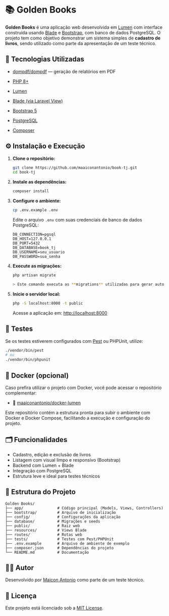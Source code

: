 # 📚 Golden Books

**Golden Books** é uma aplicação web desenvolvida em [Lumen](https://lumen.laravel.com/) com interface construída usando [Blade](https://laravel.com/docs/11.x/blade) e [Bootstrap](https://getbootstrap.com/), com banco de dados PostgreSQL. O projeto tem como objetivo demonstrar um sistema simples de **cadastro de livros**, sendo utilizado como parte da apresentação de um teste técnico.

## 🚀 Tecnologias Utilizadas

- [dompdf/dompdf](https://github.com/dompdf/dompdf) — geração de relatórios em PDF

- [PHP 8+](https://www.php.net/)
- [Lumen](https://lumen.laravel.com/)
- [Blade (via Laravel View)](https://laravel.com/docs/11.x/blade)
- [Bootstrap 5](https://getbootstrap.com/)
- [PostgreSQL](https://www.postgresql.org/)
- [Composer](https://getcomposer.org/)

## ⚙️ Instalação e Execução

1. **Clone o repositório:**

   ```bash
   git clone https://github.com/maaiconantonio/book-tj.git
   cd book-tj
   ```

2. **Instale as dependências:**

   ```bash
   composer install
   ```

3. **Configure o ambiente:**

   ```bash
   cp .env.example .env
   ```

   Edite o arquivo `.env` com suas credenciais de banco de dados PostgreSQL:

   ```
   DB_CONNECTION=pgsql
   DB_HOST=127.0.0.1
   DB_PORT=5432
   DB_DATABASE=book_tj
   DB_USERNAME=seu_usuario
   DB_PASSWORD=sua_senha
   ```

4. **Execute as migrações:**

   ```bash
   php artisan migrate
   
   > Este comando executa as **migrations** utilizadas para gerar automaticamente as tabelas e as views necessárias no banco de dados PostgreSQL.
   ```

5. **Inicie o servidor local:**

   ```bash
   php -S localhost:8000 -t public
   ```

   Acesse a aplicação em: [http://localhost:8000](http://localhost:8000)

## 🧪 Testes

Se os testes estiverem configurados com [Pest](https://pestphp.com/) ou PHPUnit, utilize:

```bash
./vendor/bin/pest
# ou
./vendor/bin/phpunit
```

## 🐳 Docker (opcional)

Caso prefira utilizar o projeto com Docker, você pode acessar o repositório complementar:

- 🔗 [maaiconantonio/docker-lumen](https://github.com/maaiconantonio/docker-lumen)

Este repositório contém a estrutura pronta para subir o ambiente com Docker e Docker Compose, facilitando a execução e configuração do projeto.

## 🗂️ Funcionalidades

- Cadastro, edição e exclusão de livros
- Listagem com visual limpo e responsivo (Bootstrap)
- Backend com Lumen + Blade
- Integração com PostgreSQL
- Estrutura leve e ideal para testes técnicos

## 📁 Estrutura do Projeto

```plaintext
Golden Books/
├── app/               # Código principal (Models, Views, Controllers)
├── bootstrap/         # Arquivo de inicialização
├── config/            # Configurações da aplicação
├── database/          # Migrações e seeds
├── public/            # Raiz web
├── resources/         # Views Blade
├── routes/            # Rotas web
├── tests/             # Testes com Pest/PHPUnit
├── .env.example       # Arquivo de ambiente de exemplo
├── composer.json      # Dependências do projeto
└── README.md          # Documentação
```

## 🧑‍💻 Autor

Desenvolvido por [Maicon Antonio](https://github.com/maaiconantonio) como parte de um teste técnico.

## 🪪 Licença

Este projeto está licenciado sob a [MIT License](LICENSE).
